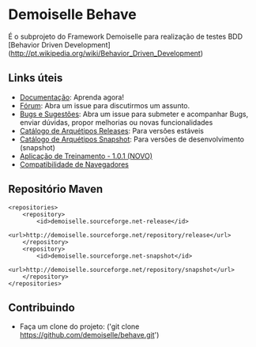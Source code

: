 # Demoiselle Behave

É o subprojeto do Framework Demoiselle para realização de testes BDD [Behavior Driven Development] (http://pt.wikipedia.org/wiki/Behavior_Driven_Development)

## Links úteis

* [Documentação](http://demoiselle.sourceforge.net/docs/components/behave/reference/lastversion/html/index.html): Aprenda agora!
* [Fórum](https://github.com/demoiselle/behave/issues): Abra um issue para discutirmos um assunto.
* [Bugs e Sugestões](https://github.com/demoiselle/behave/issues): Abra um issue para submeter e acompanhar Bugs, enviar dúvidas, propor melhorias ou novas funcionalidades
* [Catálogo de Arquétipos Releases](http://demoiselle.sourceforge.net/repository/archetype-catalog.xml): Para versões estáveis
* [Catálogo de Arquétipos Snapshot](http://demoiselle.sourceforge.net/repository/archetype-catalog-snapshot.xml): Para versões de desenvolvimento (snapshot)
* [Aplicação de Treinamento - 1.0.1 (NOVO)](http://sourceforge.net/projects/demoiselle/files/tools/behave/treino-bundle-1.0.1.zip/download)
* [Compatibilidade de Navegadores](https://github.com/demoiselle/behave/wiki/Compatibilidade-de-Navegadores)

## Repositório Maven

	<repositories>
		<repository>
			<id>demoiselle.sourceforge.net-release</id>
			<url>http://demoiselle.sourceforge.net/repository/release</url>
		</repository>
		<repository>
			<id>demoiselle.sourceforge.net-snapshot</id>
			<url>http://demoiselle.sourceforge.net/repository/snapshot</url>
		</repository>
	</repositories>

## Contribuindo
 
* Faça um clone do projeto: ('git clone https://github.com/demoiselle/behave.git')